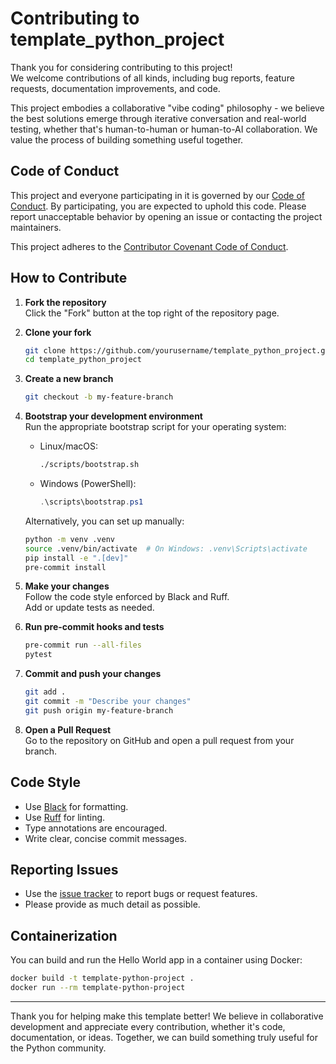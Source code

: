# Contributing to template_python_project

Thank you for considering contributing to this project!  
We welcome contributions of all kinds, including bug reports, feature requests, documentation improvements, and code.

This project embodies a collaborative "vibe coding" philosophy - we believe the best solutions emerge through iterative conversation and real-world testing, whether that's human-to-human or human-to-AI collaboration. We value the process of building something useful together.

## Code of Conduct

This project and everyone participating in it is governed by our [Code of Conduct](CODE_OF_CONDUCT.md). By participating, you are expected to uphold this code. Please report unacceptable behavior by opening an issue or contacting the project maintainers.

This project adheres to the [Contributor Covenant Code of Conduct](https://www.contributor-covenant.org/version/2/1/code_of_conduct/).

## How to Contribute

1. **Fork the repository**  
   Click the "Fork" button at the top right of the repository page.

2. **Clone your fork**

    ```sh
    git clone https://github.com/yourusername/template_python_project.git
    cd template_python_project
    ```

3. **Create a new branch**

    ```sh
    git checkout -b my-feature-branch
    ```

4. **Bootstrap your development environment**  
   Run the appropriate bootstrap script for your operating system:

    - Linux/macOS:
        ```sh
        ./scripts/bootstrap.sh
        ```
    - Windows (PowerShell):
        ```powershell
        .\scripts\bootstrap.ps1
        ```

   Alternatively, you can set up manually:
    ```sh
    python -m venv .venv
    source .venv/bin/activate  # On Windows: .venv\Scripts\activate
    pip install -e ".[dev]"
    pre-commit install
    ```

5. **Make your changes**  
   Follow the code style enforced by Black and Ruff.  
   Add or update tests as needed.

6. **Run pre-commit hooks and tests**

    ```sh
    pre-commit run --all-files
    pytest
    ```

7. **Commit and push your changes**

    ```sh
    git add .
    git commit -m "Describe your changes"
    git push origin my-feature-branch
    ```

8. **Open a Pull Request**  
   Go to the repository on GitHub and open a pull request from your branch.

## Code Style

-   Use [Black](https://black.readthedocs.io/) for formatting.
-   Use [Ruff](https://docs.astral.sh/ruff/) for linting.
-   Type annotations are encouraged.
-   Write clear, concise commit messages.

## Reporting Issues

-   Use the [issue tracker](https://github.com/yourusername/template_python_project/issues) to report bugs or request features.
-   Please provide as much detail as possible.

## Containerization

You can build and run the Hello World app in a container using Docker:

```sh
docker build -t template-python-project .
docker run --rm template-python-project
```

---

Thank you for helping make this template better! We believe in collaborative development and appreciate every contribution, whether it's code, documentation, or ideas. Together, we can build something truly useful for the Python community.
